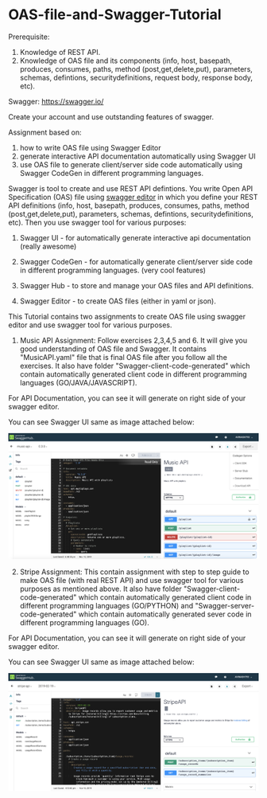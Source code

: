 # OAS-file-and-Swagger-Tutorial
Prerequisite: 
1. Knowledge of REST API.
2. Knowledge of OAS file and its components (info, host, basepath, produces, consumes, paths, method (post,get,delete,put), parameters, schemas, defintions, securitydefinitions, request body, response body, etc).

Swagger: https://swagger.io/

Create your account and use outstanding features of swagger.

Assignment based on:
  1. how to write OAS file using Swagger Editor
  2. generate interactive API documentation automatically using Swagger UI
  3. use OAS file to generate client/server side code automatically using Swagger CodeGen in different programming languages.



Swagger is tool to create and use REST API defintions. You write Open API Specification (OAS) file using [swagger editor](http://editor.swagger.io/) in which you define your REST API definitions (info, host, basepath, produces, consumes, paths, method (post,get,delete,put), parameters, schemas, defintions, securitydefinitions, etc). Then you use swagger tool for various purposes:

  1. Swagger UI - for automatically generate interactive api documentation (really awesome)

  2. Swagger CodeGen - for automatically generate client/server side code in different programming languages. (very cool features)

  3. Swagger Hub - to store and manage your OAS files and API definitions.

  4. Swagger Editor - to create OAS files (either in yaml or json).


This Tutorial contains two assignments to create OAS file using swagger editor and use swagger tool for various purposes.

1. Music API Assignment: Follow exercises 2,3,4,5 and 6. It will give you good understanding of OAS file and Swagger. It contains "MusicAPI.yaml" file that is final OAS file after you follow all the exercises. It also have folder "Swagger-client-code-generated" which contain automatically generated client code in different programming languages (GO/JAVA/JAVASCRIPT). 

  For API Documentation, you can see it will generate on right side of your swagger editor. 

  You can see Swagger UI same as image attached below:
  
  ![alt text](https://github.com/AVINASH793/OAS-file-and-Swagger-Tutorial/blob/master/SwaggerUI_Images/SwaggerUI_MUSICAPI.png "Logo Title Text 1")


2. Stripe Assignment: This contain assignment with step to step guide to make OAS file (with real REST API) and use swagger tool for various purposes as mentioned above. It also have folder "Swagger-client-code-generated" which contain automatically generated client code in different programming languages (GO/PYTHON) and "Swagger-server-code-generated" which contain automatically generated sever code in different programming languages (GO). 

  For API Documentation, you can see it will generate on right side of your swagger editor. 

  You can see Swagger UI same as image attached below:
  
  ![alt text](https://github.com/AVINASH793/OAS-file-and-Swagger-Tutorial/blob/master/SwaggerUI_Images/SwaggerUI_StripeAPI.png "Logo Title Text 1")

